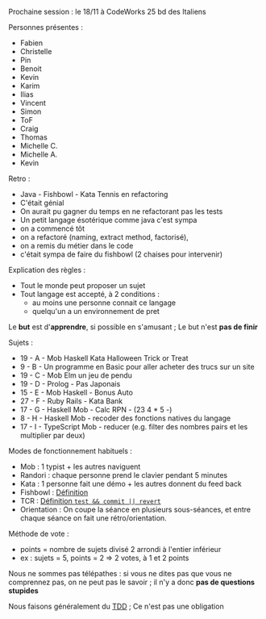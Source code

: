 Prochaine session : le 18/11 à CodeWorks 25 bd des Italiens 

Personnes présentes :
- Fabien
- Christelle
- Pin
- Benoit
- Kevin
- Karim
- Ilias
- Vincent
- Simon
- ToF
- Craig
- Thomas
- Michelle C.
- Michelle A.
- Kevin

  
Retro :
- Java - Fishbowl - Kata Tennis en refactoring
- C'était génial
- On aurait pu gagner du temps en ne refactorant pas les tests
- Un petit langage ésotérique comme java c'est sympa
- on a commencé tôt
- on a refactoré (naming, extract method, factorisé),
- on a remis du métier dans le code
- c'était sympa de faire du fishbowl (2 chaises pour intervenir)

Explication des règles :
- Tout le monde peut proposer un sujet
- Tout langage est accepté, à 2 conditions :
  - au moins une personne connait ce langage
  - quelqu'un a un environnement de pret

Le **but** est d'**apprendre**, si possible en s'amusant ;
Le but n'est **pas de finir**

Sujets :
- 19 - A - Mob Haskell Kata Halloween Trick or Treat 
- 9 - B - Un programme en Basic pour aller acheter des trucs sur un site
- 19 - C - Mob Elm un jeu de pendu 
- 19 - D - Prolog - Pas Japonais 
- 15 - E - Mob Haskell - Bonus Auto 
- 27 - F - Ruby Rails - Kata Bank
- 17 - G - Haskell Mob - Calc RPN - (23 4 * 5 -) 
- 8 - H - Haskell Mob - recoder des fonctions natives du langage 
- 17 - I - TypeScript Mob - reducer (e.g. filter des nombres pairs et les multiplier par deux)


Modes de fonctionnement habituels :
- Mob : 1 typist + les autres naviguent
- Randori : chaque personne prend le clavier pendant 5 minutes
- Kata : 1 personne fait une démo + les autres donnent du feed back
- Fishbowl : [Définition](https://en.wikipedia.org/wiki/Fishbowl_(conversation))
- TCR : [Définition `test && commit || revert`](https://medium.com/@kentbeck_7670/test-commit-revert-870bbd756864)
- Orientation : On coupe la séance en plusieurs sous-séances,
  et entre chaque séance on fait une rétro/orientation.

Méthode de vote :
- points = nombre de sujets divisé 2 arrondi à l'entier inférieur
- ex : sujets = 5, points = 2 => 2 votes, à 1 et 2 points

Nous ne sommes pas télépathes :
si vous ne dites pas que vous ne comprennez pas, on ne peut pas le savoir ;
il n'y a donc **pas de questions stupides**

Nous faisons généralement du [TDD](https://fr.wikipedia.org/wiki/Test_driven_development) ;
Ce n'est pas une obligation
